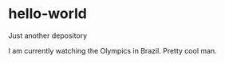 # hello-world
Just another depository

I am currently watching the Olympics in Brazil.
Pretty cool man.
